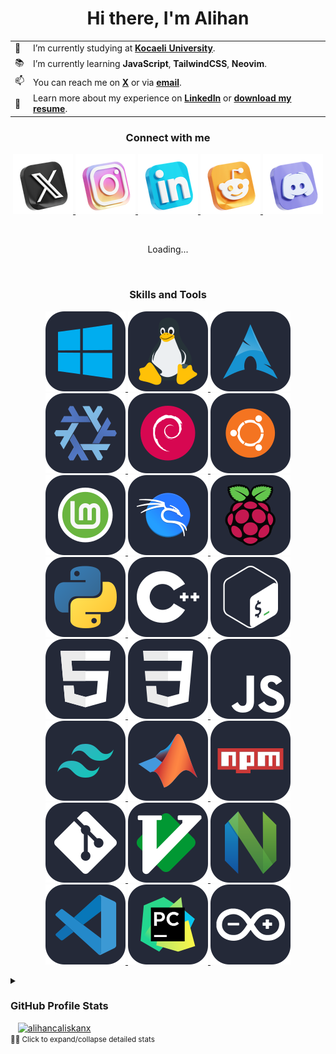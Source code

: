 <h1 align="center">Hi there, I'm Alihan</h1>

<table border="0" align="center">
    <tr>
        <td>👔</td>
        <td>I’m currently studying at <b><a href="https://www.carevoyance.com/" target="_blank">Kocaeli University</a></b>.</td>
    </tr>
    <tr>
        <td>📚</td>
        <td>I’m currently learning <b>JavaScript</b>, <b>TailwindCSS</b>, <b>Neovim</b>.</td>
    </tr>
    <!-- <tr>
        <td>🤝</td>
        <td>I’m looking for help maintaining and growing <b><a href="" target="_blank">Autonomous</a></b>.</td>
    </tr> -->
    <tr>
        <td>📫</td>
        <td>You can reach me on <b><a href="https://x.com/AlihanCaliskanx/" target="_blank">X</a></b> or via <b><a href="mailto:alihancaliskan@workmail.com" target="_blank">email</a></b>.</td>
    </tr>
    <tr>
        <td>📄</td>
        <td>Learn more about my experience on <b><a href="https://linkedin.com/in/alihan-caliskan/" target="_blank">LinkedIn</a></b> or <b><a href="https://github.com/alihancaliskanx/alihancaliskanx/raw/main/alihancaliskanx-Resume.pdf">download my resume</a></b>.</td>
    </tr>
</table>

<h3 align="center">Connect with me</h3>

<p align="center">

<a href="https://x.com/AlihanCaliskanx/" target="_blank">
    <img src="assets/icons/skill-icons--x.png">
</a>

<a href="https://www.instagram.com/alihancaliskan25/" target="_blank">
    <img src="assets/icons/skill-icons--instagram.png">
</a>

<a href="https://linkedin.com/in/alihan-caliskan/" target="_blank">
    <img src="assets/icons/skill-icons--linkedin.png">
</a>

<a href="https://www.reddit.com/user/alihancaliskan/" target="_blank">
    <img src="assets/icons/skill-icons--reddit.png">
</a>

<a href="https://discordapp.com/users/370240411395948546/" target="_blank">
    <img src="assets/icons/skill-icons--discord.png">
</a>

</p>

<br>

<!--START:X-->
<p align="center">Loading...</p>
<!--END:X-->

<br>

<h3 align="center">Skills and Tools</h3>

<p align="center">

<a href="https://www.microsoft.com/en-us/windows/" target="_blank">
    <img src="assets/icons/skill-icons--windows-dark.svg">
</a>

<a href="https://www.linux.org/" target="_blank">
    <img src="assets/icons/skill-icons--linux-dark.svg">
</a>

<a href="https://archlinux.org/" target="_blank">
    <img src="assets/icons/skill-icons--arch-dark.svg">
</a>

<a href="https://nixos.org/" target="_blank">
    <img src="assets/icons/skill-icons--nix-dark.svg">
</a>

<a href="https://www.debian.org/" target="_blank">
    <img src="assets/icons/skill-icons--debian-dark.svg">
</a>

<a href="https://ubuntu.com/" target="_blank">
    <img src="assets/icons/skill-icons--ubuntu-dark.svg">
</a>

<a href="https://www.linuxmint.com/" target="_blank">
    <img src="assets/icons/skill-icons--mint-dark.svg">
</a>

<a href="https://www.kali.org/" target="_blank">
    <img src="assets/icons/skill-icons--kali-dark.svg">
</a>

<a href="https://www.raspberrypi.com/" target="_blank">
    <img src="assets/icons/skill-icons--raspberrypi-dark.svg">
</a>

<a href="https://www.python.org/" target="_blank">
    <img src="assets/icons/skill-icons--python-dark.svg">
</a>

<!-- <a href="https://www.open-std.org/jtc1/sc22/wg14/" target="_blank">
    <img src="assets/icons/skill-icons--c.svg">
</a> -->

<a href="https://isocpp.org/" target="_blank">
    <img src="assets/icons/skill-icons--cpp.svg">
</a>

<!-- <a href="https://learn.microsoft.com/en-us/dotnet/csharp/" target="_blank">
    <img src="assets/icons/skill-icons--cs.svg">
</a> -->

<a href="https://www.gnu.org/software/bash/" target="_blank">
    <img src="assets/icons/skill-icons--bash-dark.svg">
</a>

<!-- <a href="https://go.dev/" target="_blank">
    <img src="assets/icons/skill-icons--golang.svg">
</a> -->

<!-- <a href="https://www.java.com/en/" target="_blank">
    <img src="assets/icons/skill-icons--java-dark.svg">
</a> -->

<!-- <a href="https://www.rust-lang.org/" target="_blank">
    <img src="assets/icons/skill-icons--rust.svg">
</a> -->

<!-- <a href="https://www.lua.org/" target="_blank">
    <img src="assets/icons/skill-icons--lua-dark.svg">
</a> -->

<!-- <a href="https://www.swift.com/" target="_blank">
    <img src="assets/icons/skill-icons--swift.svg">
</a> -->

<a href="https://html.spec.whatwg.org/multipage/" target="_blank">
    <img src="assets/icons/skill-icons--html.svg">
</a>

<a href="https://www.w3.org/Style/CSS/" target="_blank">
    <img src="assets/icons/skill-icons--css.svg">
</a>

<a href="https://en.wikipedia.org/wiki/JavaScript" target="_blank">
    <img src="assets/icons/skill-icons--javascript.svg">
</a>

<!-- <a href="https://www.typescriptlang.org/" target="_blank">
    <img src="assets/icons/skill-icons--typescript.svg">
</a> -->

<!-- <a href="https://www.php.net/" target="_blank">
    <img src="assets/icons/skill-icons--php-dark.svg">
</a> -->

<!-- <a href="https://react.dev/" target="_blank">
    <img src="assets/icons/skill-icons--react-dark.svg">
</a> -->
    
<a href="https://tailwindcss.com/" target="_blank">
    <img src="assets/icons/skill-icons--tailwindcss-dark.svg">
</a>

<!-- <a href="https://windicss.org/" target="_blank">
    <img src="assets/icons/skill-icons--windicss-dark.svg">
</a> -->

<a href="https://www.mathworks.com/" target="_blank">
    <img src="assets/icons/skill-icons--matlab-dark.svg">
</a>

<a href="https://www.npmjs.com/" target="_blank">
    <img src="assets/icons/skill-icons--npm-dark.svg">
</a>

<a href="https://git-scm.com/" target="_blank">
    <img src="assets/icons/skill-icons--git.svg">
</a>

<a href="https://www.vim.org/" target="_blank">
    <img src="assets/icons/skill-icons--vim-dark.svg">
</a>

<a href="https://neovim.io/" target="_blank">
    <img src="assets/icons/skill-icons--neovim-dark.svg">
</a>

<a href="https://code.visualstudio.com/" target="_blank">
    <img src="assets/icons/skill-icons--vscode-dark.svg">
</a>

<!-- <a href="https://visualstudio.microsoft.com/" target="_blank">
    <img src="assets/icons/skill-icons--visualstudio-dark.svg">
</a> -->

<a href="https://www.jetbrains.com/pycharm/" target="_blank">
    <img src="assets/icons/skill-icons--pycharm-dark.svg">
</a>

<a href="https://www.arduino.cc/" target="_blank">
    <img src="assets/icons/skill-icons--arduino.svg">
</a>

<!-- <a href="https://www.adobe.com/products/photoshop.html" target="_blank">
    <img src="assets/icons/skill-icons--photoshop.svg">
</a> -->

<!-- <a href="https://www.blender.org/" target="_blank">
    <img src="assets/icons/skill-icons--blender-dark.svg">
</a> -->

<!-- <a href="pytorch.org" target="_blank">
    <img src="assets/icons/skill-icons--pytorch-dark.svg">
</a> -->

<!-- <a href="doc.qt.io" target="_blank">
    <img src="assets/icons/skill-icons--qt-dark.svg">
</a> -->

</p>

<details>
  <summary><h3>GitHub Profile Stats</h3>&nbsp;&nbsp;&nbsp;<a href="#"><img src="https://komarev.com/ghpvc/?username=alihancaliskanx&label=Profile%20views&color=0e75b6&style=flat" alt="alihancaliskanx" /></a><br /><small>☝🏼 Click to expand/collapse detailed stats</small><br />&nbsp;<br /></summary>
  <div><a href="#"><img src="https://github-readme-stats.vercel.app/api/top-langs?username=alihancaliskanx&show_icons=true&locale=en&layout=compact&theme=dracula&hide_border=true" alt="alihancaliskanx" /><br /><br /></a></div>
  <div><a href="#"><img src="https://github-readme-stats.vercel.app/api?username=alihancaliskanx&show_icons=true&locale=en&theme=dracula&hide_border=true" alt="alihancaliskanx" /></a></div>
  <h5><b>I created this profile, for now is blank</b></h3><br>
</details>







